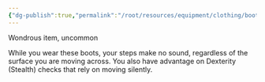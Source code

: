 ```yaml
---
{"dg-publish":true,"permalink":"/root/resources/equipment/clothing/boots-of-elvenkind/"}
---
```


Wondrous item, uncommon 

While you wear these boots, your steps make no sound, regardless of the surface you are moving across. You also have advantage on Dexterity (Stealth) checks that rely on moving silently.